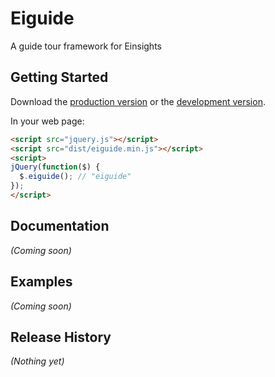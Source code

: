 # Eiguide

A guide tour framework for Einsights

## Getting Started
Download the [production version][min] or the [development version][max].

[min]: https://raw.github.com/krahman/eiguide/master/dist/eiguide.min.js
[max]: https://raw.github.com/krahman/eiguide/master/dist/eiguide.js

In your web page:

```html
<script src="jquery.js"></script>
<script src="dist/eiguide.min.js"></script>
<script>
jQuery(function($) {
  $.eiguide(); // "eiguide"
});
</script>
```

## Documentation
_(Coming soon)_

## Examples
_(Coming soon)_

## Release History
_(Nothing yet)_
